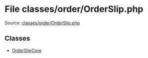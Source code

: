 File classes/order/OrderSlip.php
=========

Source: [classes/order/OrderSlip.php](https://github.com/PrestaShop/PrestaShop/blob/1.6.1.0/classes/order/OrderSlip.php)


Classes
-------

* [OrderSlipCore](class.OrderSlipCore.md)

